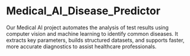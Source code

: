 # Medical_AI_Disease_Predictor
Our Medical AI project automates the analysis of test results using computer vision and machine learning to identify common diseases. It extracts key parameters, builds structured datasets, and supports faster, more accurate diagnostics to assist healthcare professionals.

